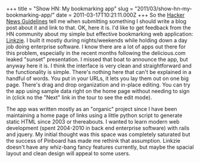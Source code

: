 +++
title = "Show HN: My bookmarking app"
slug = "2011/03/show-hn-my-bookmarking-app/"
date = 2011-03-17T10:21:11.000Z
+++
So the [Hacker News Guidelines](http://ycombinator.com/newsguidelines.html) tell me when submitting something I should write a blog post about it and link to that. OK, here it is. I'd like to get feedback from the HN community about my simple but effective bookmarking web application: [Linkzie](https://linkzie.com). I built it mostly during nights/weekends while holding down a day job doing enterprise software. I know there are a lot of apps out there for this problem, especially in the recent months following the delicious.com leaked "sunset" presentation. I missed that boat to announce the app, but anyway here it is. I think the interface is very clean and straightforward and the functionality is simple. There's nothing here that can't be explained in a handful of words. You put in your URLs, it lets you lay them out on one big page. There's drag and drop organization and in-place editing. You can try the app using sample data right on the home page without needing to sign in (click no the "Next" link in the tour to see the edit mode).

The app was written mostly as an "organic" project since I have been maintaining a home page of links using a little python script to generate static HTML since 2003 or thereabouts. I wanted to learn modern web development (spent 2004-2010 in back end enterprise software) with rails and jquery. My initial thought was this space was completely saturated but the success of Pinboard has made me rethink that assumption. Linkzie doesn't have any whiz-bang fancy features currently, but maybe the spacial layout and clean design will appeal to some users.